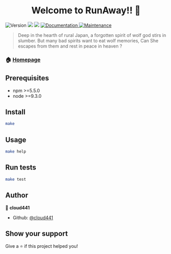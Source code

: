 <h1 align="center">Welcome to RunAway!! 👋</h1>
<p>
  <img alt="Version" src="https://img.shields.io/badge/version-(1.0)-blue.svg?cacheSeconds=2592000" />
  <img src="https://img.shields.io/badge/npm-%3E%3D5.5.0-blue.svg" />
  <img src="https://img.shields.io/badge/node-%3E%3D9.3.0-blue.svg" />
  <a href="https://github.com/kefranabg/readme-md-generator#readme" target="_blank">
    <img alt="Documentation" src="https://img.shields.io/badge/documentation-yes-brightgreen.svg" />
  </a>
  <a href="https://github.com/kefranabg/readme-md-generator/graphs/commit-activity" target="_blank">
    <img alt="Maintenance" src="https://img.shields.io/badge/Maintained%3F-yes-green.svg" />
  </a>
</p>

> Deep in the hearth of rural Japan, a forgotten spirit of wolf god stirs in slumber. But many bad spirits want to eat wolf memories, Can She escapes from them and rest in peace in heaven ?

### 🏠 [Homepage](https://github.com/cloud441/RunAway-)

## Prerequisites

- npm >=5.5.0
- node >=9.3.0

## Install

```sh
make
```

## Usage

```sh
make help
```

## Run tests

```sh
make test
```

## Author

👤 **cloud441**

* Github: [@cloud441](https://github.com/cloud441)

## Show your support

Give a ⭐️ if this project helped you!
